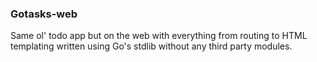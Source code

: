 ### Gotasks-web

Same ol' todo app but on the web with everything from routing to HTML templating written using Go's stdlib without any third party modules.